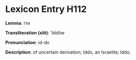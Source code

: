 # Lexicon Entry H112

**Lemma**: אִדּוֹ

**Transliteration (xlit)**: ʼIddôw

**Pronunciation**: id-do

**Description**:
of uncertain derivation; Iddo, an Israelite; Iddo.
